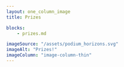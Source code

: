 ```yaml
---
layout: one_column_image
title: Prizes

blocks:
    - prizes.md

imageSource: "/assets/podium_horizons.svg"
imageAlt: "Prizes!"
imageColumn: "image-column-thin"
---
```

